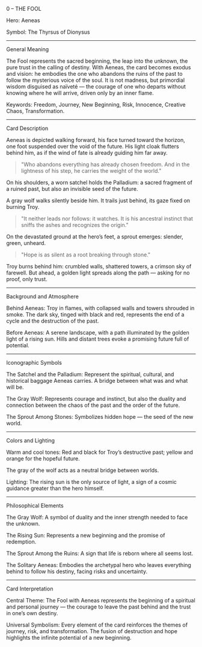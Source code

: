 0 – THE FOOL

Hero: Aeneas

Symbol: The Thyrsus of Dionysus


---

General Meaning

The Fool represents the sacred beginning, the leap into the unknown, the pure trust in the calling of destiny.
With Aeneas, the card becomes exodus and vision: he embodies the one who abandons the ruins of the past to follow the mysterious voice of the soul.
It is not madness, but primordial wisdom disguised as naïveté — the courage of one who departs without knowing where he will arrive, driven only by an inner flame.

Keywords: Freedom, Journey, New Beginning, Risk, Innocence, Creative Chaos, Transformation.


---

Card Description

Aeneas is depicted walking forward, his face turned toward the horizon, one foot suspended over the void of the future.
His light cloak flutters behind him, as if the wind of fate is already guiding him far away.

> "Who abandons everything has already chosen freedom.
And in the lightness of his step, he carries the weight of the world."



On his shoulders, a worn satchel holds the Palladium: a sacred fragment of a ruined past, but also an invisible seed of the future.

A gray wolf walks silently beside him. It trails just behind, its gaze fixed on burning Troy.

> "It neither leads nor follows: it watches.
It is his ancestral instinct that sniffs the ashes and recognizes the origin."



On the devastated ground at the hero’s feet, a sprout emerges: slender, green, unheard.

> "Hope is as silent as a root breaking through stone."



Troy burns behind him: crumbled walls, shattered towers, a crimson sky of farewell.
But ahead, a golden light spreads along the path — asking for no proof, only trust.


---

Background and Atmosphere

Behind Aeneas:
Troy in flames, with collapsed walls and towers shrouded in smoke.
The dark sky, tinged with black and red, represents the end of a cycle and the destruction of the past.

Before Aeneas:
A serene landscape, with a path illuminated by the golden light of a rising sun.
Hills and distant trees evoke a promising future full of potential.


---

Iconographic Symbols

The Satchel and the Palladium:
Represent the spiritual, cultural, and historical baggage Aeneas carries. A bridge between what was and what will be.

The Gray Wolf:
Represents courage and instinct, but also the duality and connection between the chaos of the past and the order of the future.

The Sprout Among Stones:
Symbolizes hidden hope — the seed of the new world.



---

Colors and Lighting

Warm and cool tones:
Red and black for Troy’s destructive past; yellow and orange for the hopeful future.

The gray of the wolf acts as a neutral bridge between worlds.

Lighting:
The rising sun is the only source of light, a sign of a cosmic guidance greater than the hero himself.



---

Philosophical Elements

The Gray Wolf:
A symbol of duality and the inner strength needed to face the unknown.

The Rising Sun:
Represents a new beginning and the promise of redemption.

The Sprout Among the Ruins:
A sign that life is reborn where all seems lost.

The Solitary Aeneas:
Embodies the archetypal hero who leaves everything behind to follow his destiny, facing risks and uncertainty.



---

Card Interpretation

Central Theme:
The Fool with Aeneas represents the beginning of a spiritual and personal journey — the courage to leave the past behind and the trust in one’s own destiny.

Universal Symbolism:
Every element of the card reinforces the themes of journey, risk, and transformation.
The fusion of destruction and hope highlights the infinite potential of a new beginning.
